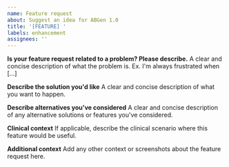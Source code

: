 ```yaml
---
name: Feature request
about: Suggest an idea for ABGen 1.0
title: '[FEATURE] '
labels: enhancement
assignees: ''
---
```


**Is your feature request related to a problem? Please describe.**
A clear and concise description of what the problem is. Ex. I'm always frustrated when [...]

**Describe the solution you'd like**
A clear and concise description of what you want to happen.

**Describe alternatives you've considered**
A clear and concise description of any alternative solutions or features you've considered.

**Clinical context**
If applicable, describe the clinical scenario where this feature would be useful.

**Additional context**
Add any other context or screenshots about the feature request here.
